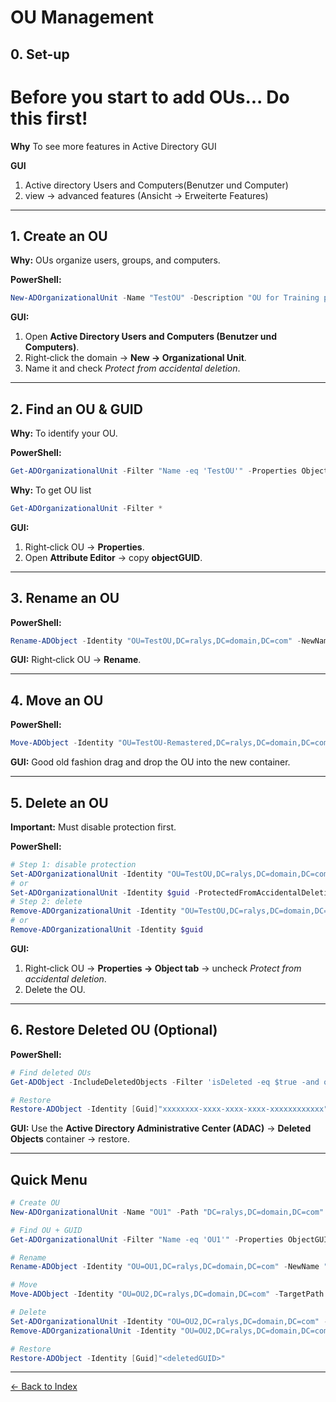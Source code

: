 # OU Management

## 0. Set-up 

# Before you start to add OUs... Do this first!
**Why** To see more features in Active Directory GUI

**GUI** 
1. Active directory Users and Computers(Benutzer und Computer) 
2. view -> advanced features (Ansicht -> Erweiterte Features)

---

## 1. Create an OU
**Why:** OUs organize users, groups, and computers.

**PowerShell:**
```powershell
New-ADOrganizationalUnit -Name "TestOU" -Description "OU for Training purpose to FLEX" -Path "DC=ralys,DC=domain,DC=com" -ProtectedFromAccidentalDeletion $true
```

**GUI:**
1. Open **Active Directory Users and Computers (Benutzer und Computers)**.
2. Right‑click the domain -> **New -> Organizational Unit**.
3. Name it and check *Protect from accidental deletion*.

---

## 2. Find an OU & GUID
**Why:** To identify your OU.

**PowerShell:**
```powershell
Get-ADOrganizationalUnit -Filter "Name -eq 'TestOU'" -Properties ObjectGUID
```

**Why:** To get OU list

```powershell
Get-ADOrganizationalUnit -Filter *
```

**GUI:**
1. Right‑click OU -> **Properties**.
2. Open **Attribute Editor** -> copy **objectGUID**.

---

## 3. Rename an OU
**PowerShell:**
```powershell
Rename-ADObject -Identity "OU=TestOU,DC=ralys,DC=domain,DC=com" -NewName "TestOU-Remastered"
```

**GUI:** Right‑click OU -> **Rename**.

---

## 4. Move an OU
**PowerShell:**
```powershell
Move-ADObject -Identity "OU=TestOU-Remastered,DC=ralys,DC=domain,DC=com" -TargetPath "OU=HQ,DC=ralys,DC=domain,DC=com"
```

**GUI:** Good old fashion drag and drop the OU into the new container.

---

## 5. Delete an OU
**Important:** Must disable protection first.

**PowerShell:**
```powershell
# Step 1: disable protection
Set-ADOrganizationalUnit -Identity "OU=TestOU,DC=ralys,DC=domain,DC=com" -ProtectedFromAccidentalDeletion $false
# or
Set-ADOrganizationalUnit -Identity $guid -ProtectedFromAccidentalDeletion $false
# Step 2: delete
Remove-ADOrganizationalUnit -Identity "OU=TestOU,DC=ralys,DC=domain,DC=com" -Recursive -Confirm:$false
# or
Remove-ADOrganizationalUnit -Identity $guid
```

**GUI:**
1. Right‑click OU -> **Properties -> Object tab** -> uncheck *Protect from accidental deletion*.
2. Delete the OU.

---

## 6. Restore Deleted OU (Optional)
**PowerShell:**
```powershell
# Find deleted OUs
Get-ADObject -IncludeDeletedObjects -Filter 'isDeleted -eq $true -and objectClass -eq "organizationalUnit"'

# Restore
Restore-ADObject -Identity [Guid]"xxxxxxxx-xxxx-xxxx-xxxx-xxxxxxxxxxxx"
```

**GUI:** Use the **Active Directory Administrative Center (ADAC)** -> **Deleted Objects** container -> restore.

---

## Quick Menu
```powershell
# Create OU
New-ADOrganizationalUnit -Name "OU1" -Path "DC=ralys,DC=domain,DC=com"

# Find OU + GUID
Get-ADOrganizationalUnit -Filter "Name -eq 'OU1'" -Properties ObjectGUID

# Rename
Rename-ADObject -Identity "OU=OU1,DC=ralys,DC=domain,DC=com" -NewName "OU2"

# Move
Move-ADObject -Identity "OU=OU2,DC=ralys,DC=domain,DC=com" -TargetPath "OU=HQ,DC=ralys,DC=domain,DC=com"

# Delete
Set-ADOrganizationalUnit -Identity "OU=OU2,DC=ralys,DC=domain,DC=com" -ProtectedFromAccidentalDeletion $false
Remove-ADOrganizationalUnit -Identity "OU=OU2,DC=ralys,DC=domain,DC=com" -Recursive -Confirm:$false

# Restore
Restore-ADObject -Identity [Guid]"<deletedGUID>"
```

---


[← Back to Index](../AD.md)